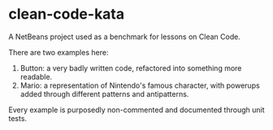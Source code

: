 # clean-code-kata

A NetBeans project used as a benchmark for lessons on Clean Code.

There are two examples here:

1. Button: a very badly written code, refactored into something more readable.
2. Mario: a representation of Nintendo's famous character, with powerups added through different patterns and antipatterns.

Every example is purposedly non-commented and documented through unit tests.
